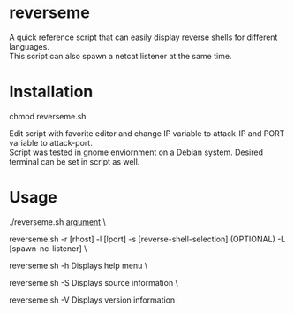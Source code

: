 # reverseme
A quick reference script that can easily display reverse shells for different languages. \
This script can also spawn a netcat listener at the same time.

# Installation
chmod reverseme.sh 

Edit script with favorite editor and change IP variable to attack-IP and PORT variable to attack-port. \
Script was tested in gnome enviornment on a Debian system. Desired terminal can be set in script as well.

# Usage
./reverseme.sh [argument](s) \

reverseme.sh -r [rhost] -l [lport] -s [reverse-shell-selection] (OPTIONAL) -L [spawn-nc-listener] \

reverseme.sh -h Displays help menu \

reverseme.sh -S Displays source information \

reverseme.sh -V Displays version information
